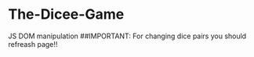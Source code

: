 # The-Dicee-Game
JS DOM manipulation
##IMPORTANT: 
For changing dice pairs you should refreash page!!

